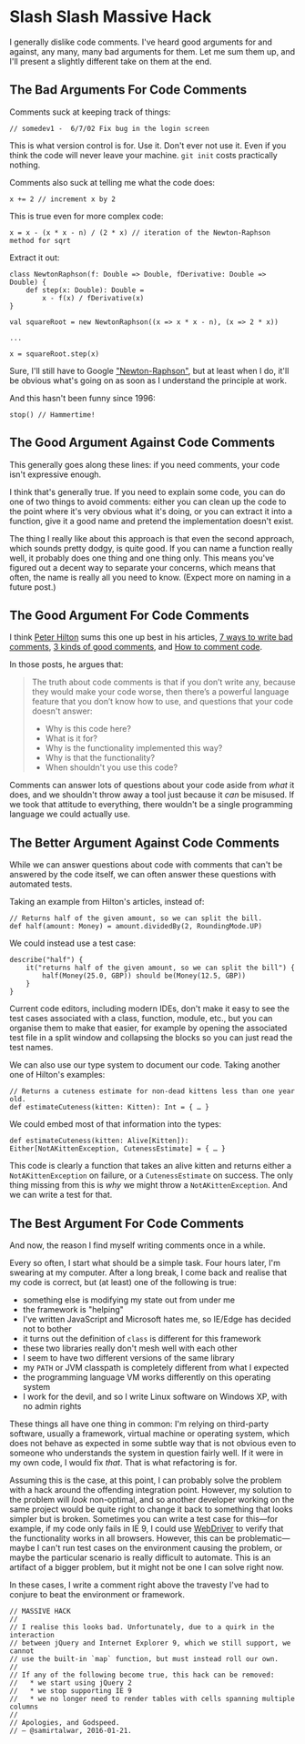 # Slash Slash Massive Hack

I generally dislike code comments. I've heard good arguments for and against, any many, many bad arguments for them. Let me sum them up, and I'll present a slightly different take on them at the end.

## The Bad Arguments For Code Comments

Comments suck at keeping track of things:

    // somedev1 -  6/7/02 Fix bug in the login screen

This is what version control is for. Use it. Don't ever not use it. Even if you think the code will never leave your machine. `git init` costs practically nothing.

Comments also suck at telling me what the code does:

    x += 2 // increment x by 2

This is true even for more complex code:

    x = x - (x * x - n) / (2 * x) // iteration of the Newton-Raphson method for sqrt

Extract it out:

    class NewtonRaphson(f: Double => Double, fDerivative: Double => Double) {
        def step(x: Double): Double =
            x - f(x) / fDerivative(x)
    }

    val squareRoot = new NewtonRaphson((x => x * x - n), (x => 2 * x))

    ...

    x = squareRoot.step(x)

Sure, I'll still have to Google ["Newton-Raphson"][Newton's method], but at least when I do, it'll be obvious what's going on as soon as I understand the principle at work.

And this hasn't been funny since 1996:

    stop() // Hammertime!

[Newton's method]: https://en.wikipedia.org/wiki/Newton's_method

## The Good Argument Against Code Comments

This generally goes along these lines: if you need comments, your code isn't expressive enough.

I think that's generally true. If you need to explain some code, you can do one of two things to avoid comments: either you can clean up the code to the point where it's very obvious what it's doing, or you can extract it into a function, give it a good name and pretend the implementation doesn't exist.

The thing I really like about this approach is that even the second approach, which sounds pretty dodgy, is quite good. If you can name a function really well, it probably does one thing and one thing only. This means you've figured out a decent way to separate your concerns, which means that often, the name is really all you need to know. (Expect more on naming in a future post.)

## The Good Argument For Code Comments

I think [Peter Hilton][@peterhilton] sums this one up best in his articles, [7 ways to write bad comments][], [3 kinds of good comments][], and [How to comment code][].

In those posts, he argues that:

> The truth about code comments is that if you don’t write any, because they would make your code worse, then there’s a powerful language feature that you don’t know how to use, and questions that your code doesn't answer:
>
>   * Why is this code here?
>   * What is it for?
>   * Why is the functionality implemented this way?
>   * Why is that the functionality?
>   * When shouldn't you use this code?

Comments can answer lots of questions about your code aside from *what* it does, and we shouldn't throw away a tool just because it *can* be misused. If we took that attitude to everything, there wouldn't be a single programming language we could actually use.

[@peterhilton]: https://twitter.com/peterhilton
[7 ways to write bad comments]: http://hilton.org.uk/blog/7-ways-to-write-bad-comments
[3 kinds of good comments]: http://hilton.org.uk/blog/3-kinds-of-good-comments
[How to comment code]: http://hilton.org.uk/blog/how-to-comment-code

## The Better Argument Against Code Comments

While we can answer questions about code with comments that can't be answered by the code itself, we can often answer these questions with automated tests.

Taking an example from Hilton's articles, instead of:

    // Returns half of the given amount, so we can split the bill.
    def half(amount: Money) = amount.dividedBy(2, RoundingMode.UP)

We could instead use a test case:

    describe("half") {
        it("returns half of the given amount, so we can split the bill") {
            half(Money(25.0, GBP)) should be(Money(12.5, GBP))
        }
    }

Current code editors, including modern IDEs, don't make it easy to see the test cases associated with a class, function, module, etc., but you can organise them to make that easier, for example by opening the associated test file in a split window and collapsing the blocks so you can just read the test names.

We can also use our type system to document our code. Taking another one of Hilton's examples:

    // Returns a cuteness estimate for non-dead kittens less than one year old.
    def estimateCuteness(kitten: Kitten): Int = { … }

We could embed most of that information into the types:

    def estimateCuteness(kitten: Alive[Kitten]): Either[NotAKittenException, CutenessEstimate] = { … }

This code is clearly a function that takes an alive kitten and returns either a `NotAKittenException` on failure, or a `CutenessEstimate` on success. The only thing missing from this is *why* we might throw a `NotAKittenException`. And we can write a test for that.

## The Best Argument For Code Comments

And now, the reason I find myself writing comments once in a while.

Every so often, I start what should be a simple task. Four hours later, I'm swearing at my computer. After a long break, I come back and realise that my code is correct, but (at least) one of the following is true:

  * something else is modifying my state out from under me
  * the framework is "helping"
  * I've written JavaScript and Microsoft hates me, so IE/Edge has decided not to bother
  * it turns out the definition of `class` is different for this framework
  * these two libraries really don't mesh well with each other
  * I seem to have two different versions of the same library
  * my `PATH` or JVM classpath is completely different from what I expected
  * the programming language VM works differently on this operating system
  * I work for the devil, and so I write Linux software on Windows XP, with no admin rights

These things all have one thing in common: I'm relying on third-party software, usually a framework, virtual machine or operating system, which does not behave as expected in some subtle way that is not obvious even to someone who understands the system in question fairly well. If it were in my own code, I would fix *that*. That is what refactoring is for.

Assuming this is the case, at this point, I can probably solve the problem with a hack around the offending integration point. However, my solution to the problem will *look* non-optimal, and so another developer working on the same project would be quite right to change it back to something that looks simpler but is broken. Sometimes you can write a test case for this—for example, if my code only fails in IE 9, I could use [WebDriver][] to verify that the functionality works in all browsers. However, this can be problematic—maybe I can't run test cases on the environment causing the problem, or maybe the particular scenario is really difficult to automate. This is an artifact of a bigger problem, but it might not be one I can solve right now.

In these cases, I write a comment right above the travesty I've had to conjure to beat the environment or framework.

    // MASSIVE HACK
    //
    // I realise this looks bad. Unfortunately, due to a quirk in the interaction
    // between jQuery and Internet Explorer 9, which we still support, we cannot
    // use the built-in `map` function, but must instead roll our own.
    //
    // If any of the following become true, this hack can be removed:
    //   * we start using jQuery 2
    //   * we stop supporting IE 9
    //   * we no longer need to render tables with cells spanning multiple columns
    //
    // Apologies, and Godspeed.
    // — @samirtalwar, 2016-01-21.

[WebDriver]: http://www.seleniumhq.org/projects/webdriver/
